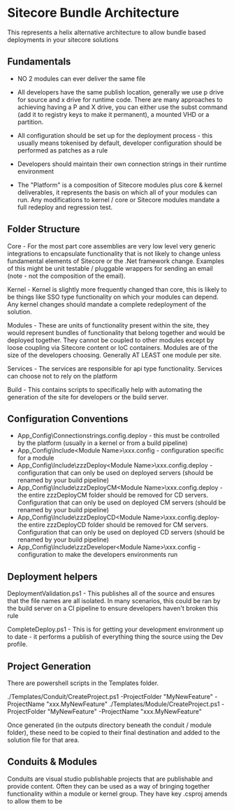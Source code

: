# Sitecore Bundle Architecture

This represents a helix alternative architecture to allow bundle based deployments in your sitecore solutions

## Fundamentals

* NO 2 modules can ever deliver the same file

* All developers have the same publish location, generally we use p drive for source and x drive for runtime code. There are many approaches to achieving having a P and X drive, you can either use the subst command (add it to registry keys to make it permanent), a mounted VHD or a partition.

* All configuration should be set up for the deployment process - this usually means tokenised by default, developer configuration should be performed as patches as a rule

* Developers should maintain their own connection strings in their runtime environment

* The "Platform" is a composition of Sitecore modules plus core & kernel deliverables, it represents the basis on which all of your modules can run. Any modifications to kernel / core or Sitecore modules mandate a full redeploy and regression test.
## Folder Structure

Core - For the most part core assemblies are very low level very generic integrations to encapsulate functionality that is not likely to change unless fundamental elements of Sitecore or the .Net framework change. Examples of this might be unit testable / pluggable wrappers for sending an email (note - not the composition of the email).

Kernel - Kernel is slightly more frequently changed than core, this is likely to be things like SSO type functionality on which your modules can depend. Any kernel changes should mandate a complete redeployment of the solution.

Modules - These are units of functionality present within the site, they would represent bundles of functionality that belong together and would be deployed together. They cannot be coupled to other modules except by loose coupling via Sitecore content or IoC containers. Modules are of the size of the developers choosing. Generally AT LEAST one module per site.

Services - The services are responsible for api type functionality. Services can choose not to rely on the platform

Build - This contains scripts to specifically help with automating the generation of the site for developers or the build server.


## Configuration Conventions

* App_Config\Connectionstrings.config.deploy - this must be controlled by the platform (usually in a kernel or from a build pipeline)
* App_Config\Include\<Module Name>\xxx.config - configuration specific for a module
* App_Config\Include\zzzDeploy\<Module Name>\xxx.config.deploy - configuration that can only be used on deployed servers (should be renamed by your build pipeline)
* App_Config\Include\zzzDeployCM\<Module Name>\xxx.config.deploy - the entire zzzDeployCM folder should be removed for CD servers. Configuration that can only be used on deployed CM servers (should be renamed by your build pipeline)
* App_Config\Include\zzzDeployCD\<Module Name>\xxx.config.deploy- the entire zzzDeployCD folder should be removed for CM servers. Configuration that can only be used on deployed CD servers (should be renamed by your build pipeline)
* App_Config\Include\zzzDeveloper\<Module Name>\xxx.config - configuration to make the developers environments run

## Deployment helpers

DeploymentValidation.ps1 - This publishes all of the source and ensures that the file names are all isolated. In many scenarios, this could be ran by the build server on a CI pipeline to ensure developers haven't broken this rule

CompleteDeploy.ps1 - This is for getting your development environment up to date - it performs a publish of everything thing the source using the Dev profile.

## Project Generation

There are powershell scripts in the Templates folder.

./Templates/Conduit/CreateProject.ps1 -ProjectFolder "MyNewFeature" -ProjectName "xxx.MyNewFeature"
./Templates/Module/CreateProject.ps1 -ProjectFolder "MyNewFeature" -ProjectName "xxx.MyNewFeature"

Once generated (in the outputs directory beneath the conduit / module folder), these need to be copied to their final destination and added to the solution file for that area.

## Conduits & Modules

Conduits are visual studio publishable projects that are publishable and provide content. Often they can be used as a way of bringing together functionality within a module or kernel group. They have key .csproj amends to allow them to be 

